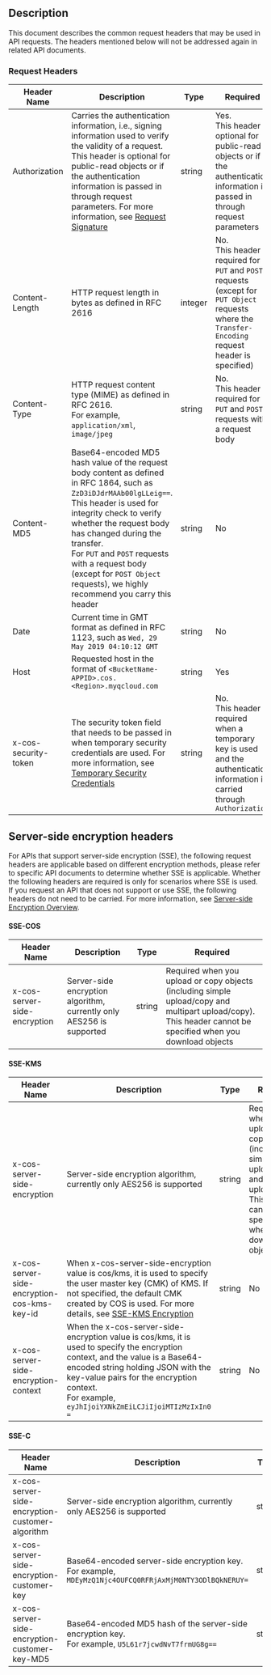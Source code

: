 ## Description

This document describes the common request headers that may be used in API requests. The headers mentioned below will not be addressed again in related API documents.

### Request Headers

| Header Name | Description | Type | Required |
| -------------------- | ------------------------------------------------------------ | ------- | ------------------------------------------------------------ |
| Authorization | Carries the authentication information, i.e., signing information used to verify the validity of a request. <br>This header is optional for public-read objects or if the authentication information is passed in through request parameters. For more information, see [Request Signature](https://intl.cloud.tencent.com/document/product/436/7778) | string | Yes. <br>This header is optional for public-read objects or if the authentication information is passed in through request parameters |
| Content-Length | HTTP request length in bytes as defined in RFC 2616 | integer | No. <br>This header is required for `PUT` and `POST` requests (except for `PUT Object` requests where the `Transfer-Encoding` request header is specified) |
| Content-Type | HTTP request content type (MIME) as defined in RFC 2616. <br>For example, `application/xml`, `image/jpeg` | string | No. <br>This header is required for `PUT` and `POST` requests with a request body |
| Content-MD5 | Base64-encoded MD5 hash value of the request body content as defined in RFC 1864, such as `ZzD3iDJdrMAAb00lgLLeig==`. <br>This header is used for integrity check to verify whether the request body has changed during the transfer. <br>For `PUT` and `POST` requests with a request body (except for `POST Object` requests), we highly recommend you carry this header | string | No |
| Date | Current time in GMT format as defined in RFC 1123, such as `Wed, 29 May 2019 04:10:12 GMT` | string | No |
| Host | Requested host in the format of `<BucketName-APPID>.cos.<Region>.myqcloud.com` | string  | Yes |
| x-cos-security-token | The security token field that needs to be passed in when temporary security credentials are used. For more information, see [Temporary Security Credentials](https://intl.cloud.tencent.com/document/product/436/30613) | string | No. <br>This header is required when a temporary key is used and the authentication information is carried through `Authorization` |

## Server-side encryption headers

For APIs that support server-side encryption (SSE), the following request headers are applicable based on different encryption methods, please refer to specific API documents to determine whether SSE is applicable. Whether the following headers are required is only for scenarios where SSE is used. If you request an API that does not support or use SSE, the following headers do not need to be carried. For more information, see [Server-side Encryption Overview](https://intl.cloud.tencent.com/document/product/436/18145).

#### SSE-COS

| Header Name | Description | Type | Required |
| ---------------------------- | -------------------------------------------- | ------ | ------------------------------------------------------------ |
| x-cos-server-side-encryption | Server-side encryption algorithm, currently only AES256 is supported | string | Required when you upload or copy objects (including simple upload/copy and multipart upload/copy). This header cannot be specified when you download objects |

#### SSE-KMS

| Header Name | Description | Type | Required |
| ------------------------------------------- | ------------------------------------------------------------ | ------ | ------------------------------------------------------------ |
| x-cos-server-side-encryption | Server-side encryption algorithm, currently only AES256 is supported | string | Required when you upload or copy objects (including simple upload/copy and multipart upload/copy). This header cannot be specified when you download objects |
| x-cos-server-side-encryption-cos-kms-key-id | When x-cos-server-side-encryption value is cos/kms, it is used to specify the user master key (CMK) of KMS. If not specified, the default CMK created by COS is used. For more details, see [SSE-KMS Encryption](https://intl.cloud.tencent.com/document/product/436/18145) | string | No |
x-cos-server-side-encryption-context | When the x-cos-server-side-encryption value is cos/kms, it is used to specify the encryption context, and the value is a Base64-encoded string holding JSON with the key-value pairs for the encryption context. <br> For example, `eyJhIjoiYXNkZmEiLCJiIjoiMTIzMzIxIn0 =` | string | No |



#### SSE-C

| Header Name | Description | Type | Required |
| ----------------------------------------------- | ------------------------------------------------------------ | ------ | -------- |
| x-cos-server-side-encryption-customer-algorithm | Server-side encryption algorithm, currently only AES256 is supported | string | Yes |
| x-cos-server-side-encryption-customer-key | Base64-encoded server-side encryption key. <br>For example, `MDEyMzQ1Njc4OUFCQ0RFRjAxMjM0NTY3ODlBQkNERUY=` | string | Yes       |
| x-cos-server-side-encryption-customer-key-MD5  | Base64-encoded MD5 hash of the server-side encryption key. <br>For example, `U5L61r7jcwdNvT7frmUG8g==` | string | Yes       |
